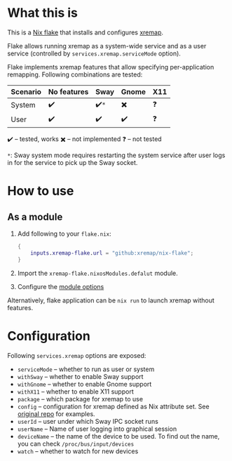 # What this is

This is a [Nix flake](https://nixos.wiki/wiki/Flakes) that installs and configures [xremap](https://github.com/k0kubun/xremap).

Flake allows running xremap as a system-wide service and as a user service (controlled by `services.xremap.serviceMode` option).

Flake implements xremap features that allow specifying per-application remapping. Following combinations are tested:

| Scenario | No features | Sway | Gnome | X11 |
| - | - | - | - | - |
| System | :heavy_check_mark: | :heavy_check_mark:`*` | :heavy_multiplication_x: | :question: |
| User   | :heavy_check_mark: | :heavy_check_mark:    | :heavy_check_mark:       | :question: |

:heavy_check_mark: – tested, works
:heavy_multiplication_x: – not implemented
:question: – not tested

`*`: Sway system mode requires restarting the system service after user logs in for the service to pick up the Sway socket.

# How to use
## As a module

1. Add following to your `flake.nix`:

    ```nix
    {
        inputs.xremap-flake.url = "github:xremap/nix-flake";
    }
    ```

2. Import the `xremap-flake.nixosModules.defalut` module.
3. Configure the [module options](#Configuration)

Alternatively, flake application can be `nix run` to launch xremap without features.

# Configuration

Following `services.xremap` options are exposed:

* `serviceMode` – whether to run as user or system
* `withSway` – whether to enable Sway support
* `withGnome` – whether to enable Gnome support
* `withX11` – whether to enable X11 support
* `package` – which package for xremap to use
* `config` – configuration for xremap defined as Nix attribute set. See [original repo](https://github.com/k0kubun/xremap) for examples.
* `userId` – user under which Sway IPC socket runs
* `userName` – Name of user logging into graphical session
* `deviceName` – the name of the device to be used. To find out the name, you can check `/proc/bus/input/devices`
* `watch` – whether to watch for new devices
